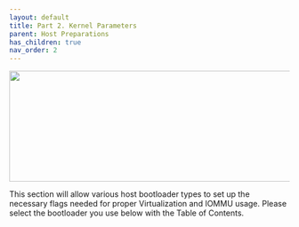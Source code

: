 ```yaml
---
layout: default
title: Part 2. Kernel Parameters
parent: Host Preparations
has_children: true
nav_order: 2
---
```


<p align="center">
  <img width="650" height="200" src="../../../assets/HeaderKernelParams.png">
</p>

This section will allow various host bootloader types to set up the necessary flags needed for proper Virtualization and IOMMU usage. Please select the bootloader you use below with the Table of Contents.

